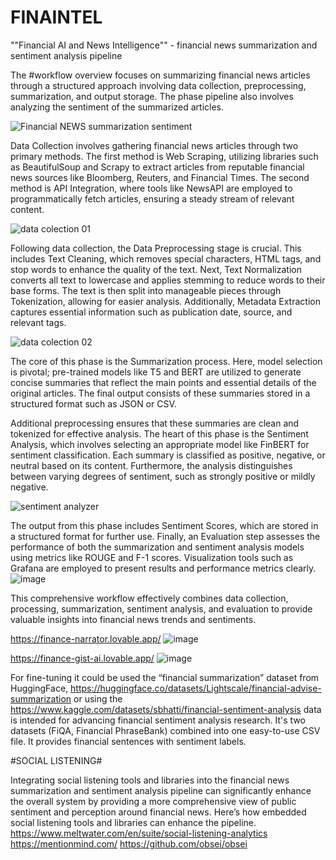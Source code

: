 # FINAINTEL
""Financial AI and News Intelligence"" -  financial news summarization and sentiment analysis pipeline

The #workflow overview focuses on summarizing financial news articles through a structured approach involving data collection, preprocessing, summarization, and output storage. The phase pipeline also involves analyzing the sentiment of the summarized articles.

![Financial NEWS summarization   sentiment ](https://github.com/user-attachments/assets/c7fdb800-0806-436a-a0da-3c24537c160a)


Data Collection involves gathering financial news articles through two primary methods. The first method is Web Scraping, utilizing libraries such as BeautifulSoup and Scrapy to extract articles from reputable financial news sources like Bloomberg, Reuters, and Financial Times. The second method is API Integration, where tools like NewsAPI are employed to programmatically fetch articles, ensuring a steady stream of relevant content.

![data colection 01](https://github.com/user-attachments/assets/1f33e23e-bc19-435d-b9e0-b405ed9265d3)


Following data collection, the Data Preprocessing stage is crucial. This includes Text Cleaning, which removes special characters, HTML tags, and stop words to enhance the quality of the text. Next, Text Normalization converts all text to lowercase and applies stemming to reduce words to their base forms. The text is then split into manageable pieces through Tokenization, allowing for easier analysis. Additionally, Metadata Extraction captures essential information such as publication date, source, and relevant tags.

![data colection 02](https://github.com/user-attachments/assets/bca29489-5d90-4fec-8c3c-fc2ceed583c6)


The core of this phase is the Summarization process. Here, model selection is pivotal; pre-trained models like T5 and BERT are utilized to generate concise summaries that reflect the main points and essential details of the original articles. The final output consists of these summaries stored in a structured format such as JSON or CSV.

Additional preprocessing ensures that these summaries are clean and tokenized for effective analysis. The heart of this phase is the Sentiment Analysis, which involves selecting an appropriate model like FinBERT for sentiment classification. Each summary is classified as positive, negative, or neutral based on its content. Furthermore, the analysis distinguishes between varying degrees of sentiment, such as strongly positive or mildly negative.

![sentiment analyzer](https://github.com/user-attachments/assets/f4d02fe3-6c2e-47d5-8863-94a656f2dbc8)


The output from this phase includes Sentiment Scores, which are stored in a structured format for further use.
Finally, an Evaluation step assesses the performance of both the summarization and sentiment analysis models using metrics like ROUGE and F-1 scores. Visualization tools such as Grafana are employed to present results and performance metrics clearly.
![image](https://github.com/user-attachments/assets/811c5e00-a389-4b8e-bb84-a627355167b6)


This comprehensive workflow effectively combines data collection, processing, summarization, sentiment analysis, and evaluation to provide valuable insights into financial news trends and sentiments.

https://finance-narrator.lovable.app/
![image](https://github.com/user-attachments/assets/6eab0a80-fc96-4f51-ac37-292f94b34a55)


https://finance-gist-ai.lovable.app/
![image](https://github.com/user-attachments/assets/ba3845c6-a70a-4b1e-80db-fa7b10042747)



For fine-tuning it could be used the “financial summarization” dataset from HuggingFace, https://huggingface.co/datasets/Lightscale/financial-advise-summarization or using the https://www.kaggle.com/datasets/sbhatti/financial-sentiment-analysis data is intended for advancing financial sentiment analysis research. It's two datasets (FiQA, Financial PhraseBank) combined into one easy-to-use CSV file. It provides financial sentences with sentiment labels.

#SOCIAL LISTENING#

Integrating social listening tools and libraries into the financial news summarization and sentiment analysis pipeline can significantly enhance the overall system by providing a more comprehensive view of public sentiment and perception around financial news. Here’s how embedded social listening tools and libraries can enhance the pipeline.
https://www.meltwater.com/en/suite/social-listening-analytics
https://mentionmind.com/
https://github.com/obsei/obsei 
